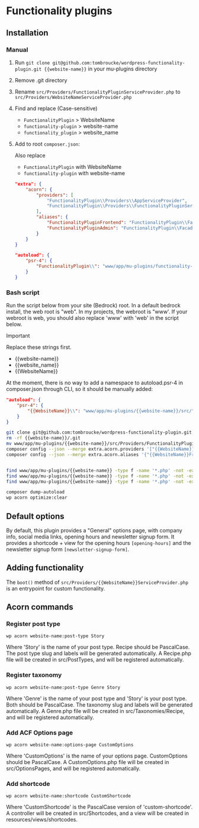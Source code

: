 # Functionality plugins

## Installation

### Manual

1. Run `git clone git@github.com:tombroucke/wordpress-functionality-plugin.git {{website-name}}` in your mu-plugins directory
2. Remove .git directory
3. Rename `src/Providers/FunctionalityPluginServiceProvider.php` to `src/Providers/WebsiteNameServiceProvider.php`
4. Find and replace (Case-sensitive)
	- `FunctionalityPlugin` > WebsiteName
	- `functionality-plugin` > website-name
	- `functionality_plugin` > website_name
5. Add to root `composer.json`:
	
	Also replace 
	- `FunctionalityPlugin` with WebsiteName
	- `functionality-plugin` with website-name

	```json
	"extra": {
		"acorn": {
			"providers": [
				"FunctionalityPlugin\\Providers\\AppServiceProvider",
				"FunctionalityPlugin\\Providers\\FunctionalityPluginServiceProvider"
			],
			"aliases": {
				"FunctionalityPluginFrontend": "FunctionalityPlugin\\Facades\\Frontend",
				"FunctionalityPluginAdmin": "FunctionalityPlugin\\Facades\\Admin"
			}
		}
	}
	```
	```json
	"autoload": {
		"psr-4": {
			"FunctionalityPlugin\\": "www/app/mu-plugins/functionality-plugin/src/"
		}
	}
	```

### Bash script

Run the script below from your site (Bedrock) root. In a default bedrock install, the web root is "web". In my projects, the webroot is "www'. If your webroot is web, you should also replace 'www' with 'web' in the script below.

> [!IMPORTANT]  
> Replace these strings first.
> 
> - {{website-name}}
> - {{website_name}}
> - {{WebsiteName}}


At the moment, there is no way to add a namespace to autoload.psr-4 in composer.json through CLI, so it should be manually added:

```json
"autoload": {
	"psr-4": {
		"{{WebsiteName}}\\": "www/app/mu-plugins/{{website-name}}/src/"
	}
}
```

```bash
git clone git@github.com:tombroucke/wordpress-functionality-plugin.git www/app/mu-plugins/{{website-name}}
rm -rf {{website-name}}/.git
mv www/app/mu-plugins/{{website-name}}/src/Providers/FunctionalityPluginServiceProvider.php www/app/mu-plugins/{{website-name}}/src/Providers/{{WebsiteName}}ServiceProvider.php
composer config --json --merge extra.acorn.providers '["{{WebsiteName}}\\Providers\\AppServiceProvider", "{{WebsiteName}}\\Providers\\{{WebsiteName}}ServiceProvider"]'
composer config --json --merge extra.acorn.aliases '{"{{WebsiteName}}Frontend": "{{WebsiteName}}\\Facades\\Frontend", "{{WebsiteName}}Admin": "{{WebsiteName}}\\Facades\\Admin"}'


find www/app/mu-plugins/{{website-name}} -type f -name '*.php' -not -exec sed -i '' "s/FunctionalityPlugin/{{WebsiteName}}/g" {} \;
find www/app/mu-plugins/{{website-name}} -type f -name '*.php' -not -exec sed -i '' "s/functionality-plugin/{{website-name}}/g" {} \;
find www/app/mu-plugins/{{website-name}} -type f -name '*.php' -not -exec sed -i '' "s/functionality_plugin/{{website_name}}/g" {} \;

composer dump-autoload
wp acorn optimize:clear
```

## Default options
By default, this plugin provides a "General" options page, with company info, social media links, opening hours and newsletter signup form.
It provides a shortcode + view for the opening hours `[opening-hours]` and the newsletter signup form `[newsletter-signup-form]`.

## Adding functionality
The `boot()` method of `src/Providers/{{WebsiteName}}ServiceProvider.php` is an entrypoint for custom functionality. 

## Acorn commands

### Register post type
`wp acorn website-name:post-type Story`

Where 'Story' is the name of your post type. Recipe should be PascalCase. The post type slug and labels will be generated automatically. A Recipe.php file will be created in src/PostTypes, and will be registered automatically.

### Register taxonomy
`wp acorn website-name:post-type Genre Story`

Where 'Genre' is the name of your post type and 'Story' is your post type. Both should be PascalCase. The taxonomy slug and labels will be generated automatically. A Genre.php file will be created in src/Taxonomies/Recipe, and will be registered automatically.

### Add ACF Options page
`wp acorn website-name:options-page CustomOptions`

Where 'CustomOptions' is the name of your options page. CustomOptions should be PascalCase. A CustomOptions.php file will be created in src/OptionsPages, and will be registered automatically.

### Add shortcode
`wp acorn website-name:shortcode CustomShortcode`

Where 'CustomShortcode' is the PascalCase version of 'custom-shortcode'. A controller will be created in src/Shortcodes, and a view will be created in resources/views/shortcodes.

